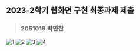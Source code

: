 
## 2023-2학기 웹화면 구현 최종과제 제출

> ### 2051019 박민찬
> 

![1](https://github.com/minchan0/2051019-Minchan/assets/127078119/81a643e7-f8ee-40e9-9c35-4aab2c414203)
![2](https://github.com/minchan0/2051019-Minchan/assets/127078119/00cd1bbe-9926-4aa4-bddc-aa24f4cd0d64)
![3](https://github.com/minchan0/2051019-Minchan/assets/127078119/953bcb4c-95b3-4219-955c-601985c21b93)
![4](https://github.com/minchan0/2051019-Minchan/assets/127078119/f85b36e3-906c-453f-beea-b0eaae883b30)
